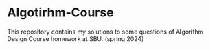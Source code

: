 # Algotirhm-Course
This repository contains my solutions to some questions of Algorithm Design Course homework at SBU. (spring 2024)
